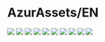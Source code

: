 # AzurAssets/EN
![](https://img.shields.io/badge/EN-9.1.233-blue?style=flat-square)
![](https://img.shields.io/badge/CV-623-blue?style=flat-square)
![](https://img.shields.io/badge/L2D-698-blue?style=flat-square)
![](https://img.shields.io/badge/PIC-24-blue?style=flat-square)
![](https://img.shields.io/badge/BGM-26-blue?style=flat-square)
![](https://img.shields.io/badge/CIPHER-56-blue?style=flat-square)
![](https://img.shields.io/badge/MANGA-84-blue?style=flat-square)
![](https://img.shields.io/badge/PAINTING-341-blue?style=flat-square)
![](https://img.shields.io/badge/DORM-136-blue?style=flat-square)
![](https://img.shields.io/badge/MAP-1-blue?style=flat-square)